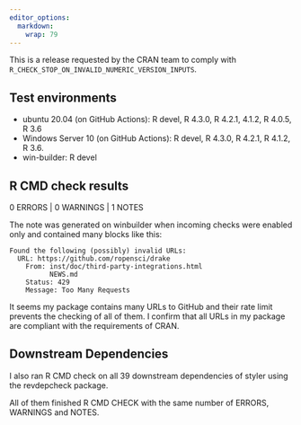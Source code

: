 ```yaml
---
editor_options: 
  markdown: 
    wrap: 79
---
```


This is a release requested by the CRAN team to comply with 
`R_CHECK_STOP_ON_INVALID_NUMERIC_VERSION_INPUTS`.


## Test environments

-   ubuntu 20.04 (on GitHub Actions): R devel, R 4.3.0, R 4.2.1, 4.1.2, R 4.0.5, 
    R 3.6
-   Windows Server 10 (on GitHub Actions): R devel, R 4.3.0, R 4.2.1, R 4.1.2, 
    R 3.6.
-   win-builder: R devel

## R CMD check results

0 ERRORS \| 0 WARNINGS \| 1 NOTES

The note was generated on winbuilder when incoming checks were enabled only and
contained many blocks like this:

    Found the following (possibly) invalid URLs:
      URL: https://github.com/ropensci/drake
        From: inst/doc/third-party-integrations.html
              NEWS.md
        Status: 429
        Message: Too Many Requests

It seems my package contains many URLs to GitHub and their rate limit prevents
the checking of all of them. I confirm that all URLs in my package are
compliant with the requirements of CRAN.

## Downstream Dependencies

I also ran R CMD check on all 39 downstream dependencies of styler using the
revdepcheck package.

All of them finished R CMD CHECK with the same number of ERRORS, WARNINGS and 
NOTES.
